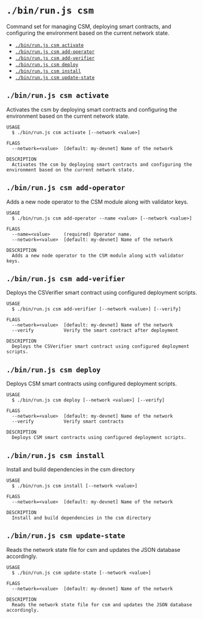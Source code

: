 `./bin/run.js csm`
==================

Command set for managing CSM, deploying smart contracts, and configuring the environment based on the current network state.

* [`./bin/run.js csm activate`](#binrunjs-csm-activate)
* [`./bin/run.js csm add-operator`](#binrunjs-csm-add-operator)
* [`./bin/run.js csm add-verifier`](#binrunjs-csm-add-verifier)
* [`./bin/run.js csm deploy`](#binrunjs-csm-deploy)
* [`./bin/run.js csm install`](#binrunjs-csm-install)
* [`./bin/run.js csm update-state`](#binrunjs-csm-update-state)

## `./bin/run.js csm activate`

Activates the csm by deploying smart contracts and configuring the environment based on the current network state.

```
USAGE
  $ ./bin/run.js csm activate [--network <value>]

FLAGS
  --network=<value>  [default: my-devnet] Name of the network

DESCRIPTION
  Activates the csm by deploying smart contracts and configuring the environment based on the current network state.
```

## `./bin/run.js csm add-operator`

Adds a new node operator to the CSM module along with validator keys.

```
USAGE
  $ ./bin/run.js csm add-operator --name <value> [--network <value>]

FLAGS
  --name=<value>     (required) Operator name.
  --network=<value>  [default: my-devnet] Name of the network

DESCRIPTION
  Adds a new node operator to the CSM module along with validator keys.
```

## `./bin/run.js csm add-verifier`

Deploys the CSVerifier smart contract using configured deployment scripts.

```
USAGE
  $ ./bin/run.js csm add-verifier [--network <value>] [--verify]

FLAGS
  --network=<value>  [default: my-devnet] Name of the network
  --verify           Verify the smart contract after deployment

DESCRIPTION
  Deploys the CSVerifier smart contract using configured deployment scripts.
```

## `./bin/run.js csm deploy`

Deploys CSM smart contracts using configured deployment scripts.

```
USAGE
  $ ./bin/run.js csm deploy [--network <value>] [--verify]

FLAGS
  --network=<value>  [default: my-devnet] Name of the network
  --verify           Verify smart contracts

DESCRIPTION
  Deploys CSM smart contracts using configured deployment scripts.
```

## `./bin/run.js csm install`

Install and build dependencies in the csm directory

```
USAGE
  $ ./bin/run.js csm install [--network <value>]

FLAGS
  --network=<value>  [default: my-devnet] Name of the network

DESCRIPTION
  Install and build dependencies in the csm directory
```

## `./bin/run.js csm update-state`

Reads the network state file for csm and updates the JSON database accordingly.

```
USAGE
  $ ./bin/run.js csm update-state [--network <value>]

FLAGS
  --network=<value>  [default: my-devnet] Name of the network

DESCRIPTION
  Reads the network state file for csm and updates the JSON database accordingly.
```
